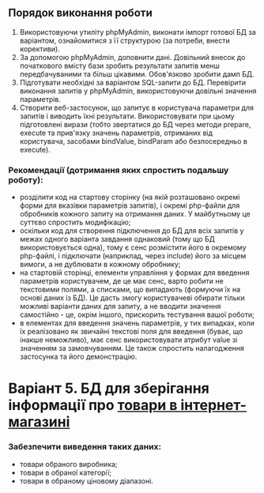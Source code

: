
## Порядок виконання роботи
1. Використовуючи утиліту phpMyAdmin, виконати імпорт готової БД за варіантом, ознайомитися з її структурою (за потреби, внести корективи).
2. За допомогою phpMyAdmin, доповнити дані. Довільний внесок до початкового вмісту бази зробить результати запитів менш передбачуваними та більш цікавими. Обов'язково зробити дамп БД.
3. Підготувати необхідні за варіантом SQL-запити до БД. Перевірити виконання запитів у phpMyAdmin, використовуючи довільні значення параметрів.
4. Створити веб-застосунок, що запитує в користувача параметри для запитів і виводить їхні результати. Використовувати при цьому підготовлені вирази (тобто звертатися до БД через методи prepare, execute та прив'язку значень параметрів, отриманих від користувача, засобами bindValue, bindParam або безпосередньо в execute).
### Рекомендації (дотримання яких спростить подальшу роботу):

- розділити код на стартову сторінку (на якій розташовано окремі форми для вказівки параметрів запитів), і окремі php-файли для обробників кожного запиту на отримання даних. У майбутньому це суттєво спростить модифікацію;
- оскільки код для створення підключення до БД для всіх запитів у межах одного варіанта завдання однаковий (тому що БД використовується одна), тому є сенс розмістити його в окремому php-файлі, і підключати (наприклад, через include) його за місцем вимоги, а не дублювати в кожному обробнику;
- на стартовій сторінці, елементи управління у формах для введення параметрів користувачем, де це має сенс, варто робити не текстовими полями, а списками, що випадають (формуючи їх на основі даних із БД). Це дасть змогу користувачеві обирати тільки можливі варіанти даних для запиту, а не вводити значення самостійно - це, окрім іншого, прискорить тестування вашої роботи;
- в елементах для введення значень параметрів, у тих випадках, коли їх реалізовано як звичайні текстові поля для введення (буває, що інакше неможливо), має сенс використовувати атрибут value зі значенням за замовчуванням. Це також спростить налагодження застосунка та його демонстрацію.
# Варіант 5. БД для зберігання інформації про [товари в інтернет-магазині](https://knureigs.github.io/itech/lb/ITech2_PDO/Additional/lb_pdo_goods.sql)

### Забезпечити виведення таких даних:
- товари обраного виробника;
- товари в обраної категорії;
- товари в обраному ціновому діапазоні.
